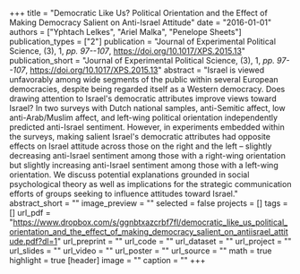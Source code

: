 +++
title = "Democratic Like Us? Political Orientation and the Effect of Making Democracy Salient on Anti-Israel Attitude"
date = "2016-01-01"
authors = ["Yphtach Lelkes", "Ariel Malka", "Penelope Sheets"]
publication_types = ["2"]
publication = "Journal of Experimental Political Science, (3), 1, _pp. 97--107_, https://doi.org/10.1017/XPS.2015.13"
publication_short = "Journal of Experimental Political Science, (3), 1, _pp. 97--107_, https://doi.org/10.1017/XPS.2015.13"
abstract = "Israel is viewed unfavorably among wide segments of the public within several European democracies, despite being regarded itself as a Western democracy. Does drawing attention to Israel's democratic attributes improve views toward Israel? In two surveys with Dutch national samples, anti-Semitic affect, low anti-Arab/Muslim affect, and left-wing political orientation independently predicted anti-Israel sentiment. However, in experiments embedded within the surveys, making salient Israel's democratic attributes had opposite effects on Israel attitude across those on the right and the left – slightly decreasing anti-Israel sentiment among those with a right-wing orientation but slightly increasing anti-Israel sentiment among those with a left-wing orientation. We discuss potential explanations grounded in social psychological theory as well as implications for the strategic communication efforts of groups seeking to influence attitudes toward Israel."
abstract_short = ""
image_preview = ""
selected = false
projects = []
tags = []
url_pdf = "https://www.dropbox.com/s/ggnbtxazcrbf7fl/democratic_like_us_political_orientation_and_the_effect_of_making_democracy_salient_on_antiisrael_attitude.pdf?dl=1"
url_preprint = ""
url_code = ""
url_dataset = ""
url_project = ""
url_slides = ""
url_video = ""
url_poster = ""
url_source = ""
math = true
highlight = true
[header]
image = ""
caption = ""
+++
